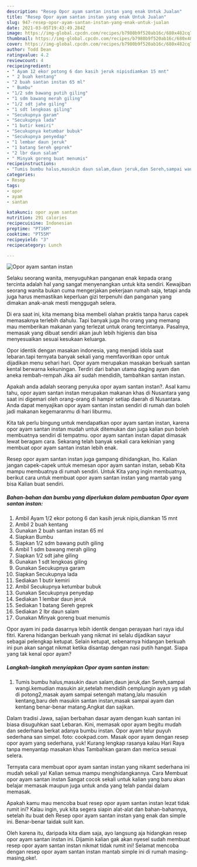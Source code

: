```yaml
---
description: "Resep Opor ayam santan instan yang enak Untuk Jualan"
title: "Resep Opor ayam santan instan yang enak Untuk Jualan"
slug: 947-resep-opor-ayam-santan-instan-yang-enak-untuk-jualan
date: 2021-03-05T19:43:49.284Z
image: https://img-global.cpcdn.com/recipes/b7980b9f520ab16c/680x482cq70/opor-ayam-santan-instan-foto-resep-utama.jpg
thumbnail: https://img-global.cpcdn.com/recipes/b7980b9f520ab16c/680x482cq70/opor-ayam-santan-instan-foto-resep-utama.jpg
cover: https://img-global.cpcdn.com/recipes/b7980b9f520ab16c/680x482cq70/opor-ayam-santan-instan-foto-resep-utama.jpg
author: Todd Dean
ratingvalue: 4.2
reviewcount: 4
recipeingredient:
- " Ayam 12 ekor potong 6 dan kasih jeruk nipisdiamkan 15 mnt"
- " 2 buah kentang"
- "2 buah santan instan 65 ml"
- " Bumbu"
- "1/2 sdm bawang putih giling"
- "1 sdm bawang merah giling"
- "1/2 sdt jahe giling"
- "1 sdt lengkoas giling"
- "Secukupnya garam"
- "Secukupnya lada"
- "1 butir kemiri"
- "Secukupnya ketumbar bubuk"
- "Secukupnya penyedap"
- "1 lembar daun jeruk"
- "1 batang Sereh geprek"
- "2 lbr daun salam"
- " Minyak goreng buat menumis"
recipeinstructions:
- "Tumis bumbu halus,masukin daun salam,daun jeruk,dan Sereh,sampai wangi.kemudian masukin air,setelah mendidih cemplungin ayam yg sdah di potong2,masak ayam sampai setengah matang,lalu masukin kentang,baru deh masukin santan instan,masak sampai ayam dan kentang benar-benar matang.Angkat dan sajikan."
categories:
- Resep
tags:
- opor
- ayam
- santan

katakunci: opor ayam santan 
nutrition: 291 calories
recipecuisine: Indonesian
preptime: "PT16M"
cooktime: "PT55M"
recipeyield: "3"
recipecategory: Lunch

---
```



![Opor ayam santan instan](https://img-global.cpcdn.com/recipes/b7980b9f520ab16c/680x482cq70/opor-ayam-santan-instan-foto-resep-utama.jpg)

Selaku seorang wanita, menyuguhkan panganan enak kepada orang tercinta adalah hal yang sangat menyenangkan untuk kita sendiri. Kewajiban seorang  wanita bukan cuma mengerjakan pekerjaan rumah saja, tetapi anda juga harus memastikan keperluan gizi terpenuhi dan panganan yang dimakan anak-anak mesti menggugah selera.

Di era  saat ini, kita memang bisa membeli olahan praktis tanpa harus capek memasaknya terlebih dahulu. Tapi banyak juga lho orang yang memang mau memberikan makanan yang terlezat untuk orang tercintanya. Pasalnya, memasak yang dibuat sendiri akan jauh lebih higienis dan bisa menyesuaikan sesuai kesukaan keluarga. 

Opor identik dengan masakan indonesia, yang menjadi idola saat lebaran.tapi ternyata banyak sekali yang memfavoritkan opor untuk dijadikan menu sehari hari. Opor ayam merupakan masakan berkuah santan kental berwarna kekuningan. Terdiri dari bahan utama daging ayam dan aneka rembah-rempah Jika air sudah mendidih, tambahkan santan instan.

Apakah anda adalah seorang penyuka opor ayam santan instan?. Asal kamu tahu, opor ayam santan instan merupakan makanan khas di Nusantara yang saat ini digemari oleh orang-orang di hampir setiap daerah di Nusantara. Anda dapat menyajikan opor ayam santan instan sendiri di rumah dan boleh jadi makanan kegemaranmu di hari liburmu.

Kita tak perlu bingung untuk mendapatkan opor ayam santan instan, karena opor ayam santan instan mudah untuk ditemukan dan juga kalian pun boleh membuatnya sendiri di tempatmu. opor ayam santan instan dapat dimasak lewat beragam cara. Sekarang telah banyak sekali cara kekinian yang membuat opor ayam santan instan lebih enak.

Resep opor ayam santan instan juga gampang dihidangkan, lho. Kalian jangan capek-capek untuk memesan opor ayam santan instan, sebab Kita mampu membuatnya di rumah sendiri. Untuk Kita yang ingin membuatnya, berikut cara untuk membuat opor ayam santan instan yang mantab yang bisa Kalian buat sendiri.

<!--inarticleads1-->

##### Bahan-bahan dan bumbu yang diperlukan dalam pembuatan Opor ayam santan instan:

1. Ambil  Ayam 1/2 ekor potong 6 dan kasih jeruk nipis,diamkan 15 mnt
1. Ambil  2 buah kentang
1. Gunakan 2 buah santan instan 65 ml
1. Siapkan  Bumbu
1. Siapkan 1/2 sdm bawang putih giling
1. Ambil 1 sdm bawang merah giling
1. Siapkan 1/2 sdt jahe giling
1. Gunakan 1 sdt lengkoas giling
1. Gunakan Secukupnya garam
1. Siapkan Secukupnya lada
1. Sediakan 1 butir kemiri
1. Ambil Secukupnya ketumbar bubuk
1. Gunakan Secukupnya penyedap
1. Sediakan 1 lembar daun jeruk
1. Sediakan 1 batang Sereh geprek
1. Sediakan 2 lbr daun salam
1. Gunakan  Minyak goreng buat menumis


Opor ayam ini pada dasarnya lebih identik dengan perayaan hari raya idul fitri. Karena hidangan berkuah yang nikmat ini selalu dijadikan sayur sebagai pelengkap ketupat. Selain ketupat, sebenarnya hidangan berkuah ini pun akan sangat nikmat ketika disantap dengan nasi putih hangat. Siapa yang tak kenal opor ayam? 

<!--inarticleads2-->

##### Langkah-langkah menyiapkan Opor ayam santan instan:

1. Tumis bumbu halus,masukin daun salam,daun jeruk,dan Sereh,sampai wangi.kemudian masukin air,setelah mendidih cemplungin ayam yg sdah di potong2,masak ayam sampai setengah matang,lalu masukin kentang,baru deh masukin santan instan,masak sampai ayam dan kentang benar-benar matang.Angkat dan sajikan.


Dalam tradisi Jawa, sajian berbahan dasar ayam dengan kuah santan ini biasa disuguhkan saat Lebaran. Kini, memasak opor ayam begitu mudah dan sederhana berkat adanya bumbu instan. Opor ayam telur puyuh sederhana san simpel. foto: cookpad.com. Masak opor ayam dengan resep opor ayam yang sederhana, yuk! Kurang lengkap rasanya kalau Hari Raya tanpa menyantap masakan khas Tambahkan garam dan merica sesuai selera. 

Ternyata cara membuat opor ayam santan instan yang nikamt sederhana ini mudah sekali ya! Kalian semua mampu menghidangkannya. Cara Membuat opor ayam santan instan Sangat cocok sekali untuk kalian yang baru akan belajar memasak maupun juga untuk anda yang telah pandai dalam memasak.

Apakah kamu mau mencoba buat resep opor ayam santan instan lezat tidak rumit ini? Kalau ingin, yuk kita segera siapin alat-alat dan bahan-bahannya, setelah itu buat deh Resep opor ayam santan instan yang enak dan simple ini. Benar-benar taidak sulit kan. 

Oleh karena itu, daripada kita diam saja, ayo langsung aja hidangkan resep opor ayam santan instan ini. Dijamin kalian gak akan nyesel sudah membuat resep opor ayam santan instan nikmat tidak rumit ini! Selamat mencoba dengan resep opor ayam santan instan mantab simple ini di rumah masing-masing,oke!.

